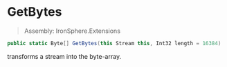 ﻿

# GetBytes

> Assembly: IronSphere.Extensions

```csharp
public static Byte[] GetBytes(this Stream this, Int32 length = 16384)
```

transforms a stream into the byte-array.

 